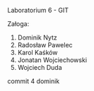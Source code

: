 Laboratorium 6 - GIT

Załoga:
1) Dominik Nytz
2) Radosław Pawelec
3) Karol Kaśków
4) Jonatan Wojciechowski
5) Wojciech Duda

commit 4 dominik
